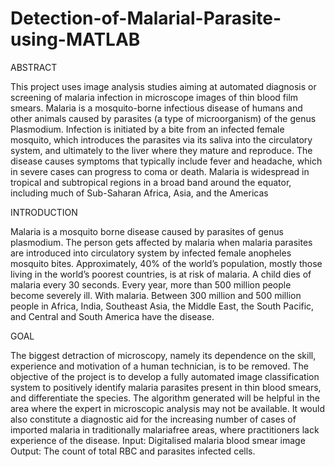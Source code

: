 # Detection-of-Malarial-Parasite-using-MATLAB

ABSTRACT

This project uses image analysis studies aiming at automated diagnosis or screening of
malaria infection in microscope images of thin blood film smears. Malaria is a mosquito-borne
infectious disease of humans and other animals caused by parasites (a type of microorganism)
of the genus Plasmodium. Infection is initiated by a bite from an infected female mosquito,
which introduces the parasites via its saliva into the circulatory system, and ultimately to the
liver where they mature and reproduce. The disease causes symptoms that typically include
fever and headache, which in severe cases can progress to coma or death. Malaria is
widespread in tropical and subtropical regions in a broad band around the equator, including
much of Sub-Saharan Africa, Asia, and the Americas

INTRODUCTION

Malaria is a mosquito borne disease caused by parasites of genus plasmodium. The person
gets affected by malaria when malaria parasites are introduced into circulatory system by
infected female anopheles mosquito bites. Approximately, 40% of the world’s population,
mostly those living in the world’s poorest countries, is at risk of malaria. A child dies of
malaria every 30 seconds. Every year, more than 500 million people become severely ill. With
malaria. Between 300 million and 500 million people in Africa, India, Southeast Asia, the
Middle East, the South Pacific, and Central and South America have the disease.

GOAL

The biggest detraction of microscopy, namely its dependence on the skill, experience and
motivation of a human technician, is to be removed. The objective of the project is to develop
a fully automated image classification system to positively identify malaria parasites present in
thin blood smears, and differentiate the species. The algorithm generated will be helpful in the
area where the expert in microscopic analysis may not be available. It would also constitute a
diagnostic aid for the increasing number of cases of imported malaria in traditionally malariafree areas, where practitioners lack experience of the disease.
Input: Digitalised malaria blood smear image
Output: The count of total RBC and parasites infected cells.
